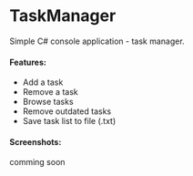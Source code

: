 # TaskManager
Simple C# console application - task manager.

#### Features:
- Add a task
- Remove a task
- Browse tasks
- Remove outdated tasks
- Save task list to file (.txt)

#### Screenshots:
comming soon
